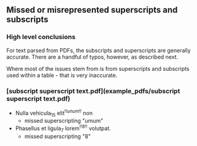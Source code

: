 ## Missed or misrepresented superscripts and subscripts

### High level conclusions
For text parsed from PDFs, the subscripts and superscripts are generally accurate. There are a handful of typos, however, as described next.

Where most of the issues stem from is from superscripts and subscripts used within a table - that is very inaccurate.

### [subscript superscript text.pdf](example_pdfs/subscript superscript text.pdf)
- Nulla vehicula$_{15}$ elit$^{!!unum!!}$ non
  - missed superscripting "umum"
- Phasellus et ligula$_{7}$ lorem$^{!!8!!}$ volutpat.
  - missed superscripting "8"


